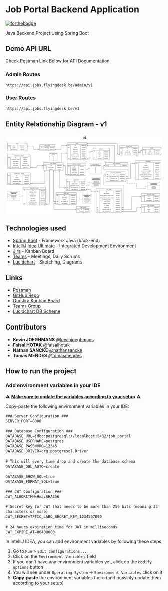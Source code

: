 # Job Portal Backend Application

[![forthebadge](http://forthebadge.com/images/badges/built-with-love.svg)](http://forthebadge.com)

Java Backend Project Using Spring Boot

## Demo API URL

Check Postman Link Below for API Documentation

### Admin Routes
```
https://api.jobs.flyingdesk.be/admin/v1
```

### User Routes
```
https://api.jobs.flyingdesk.be/v1
```


## Entity Relationship Diagram - v1

![ERD](/docs/diagrams/ERD_v1.png)

## Technologies used

* [Spring Boot](https://start.spring.io/) - Framework Java (back-end)
* [IntelliJ Idea Ultimate](https://www.jetbrains.com/idea/) - Integrated Development Environment
* [Jira](https://www.atlassian.com/fr/software/jira) - Kanban Board
* [Teams](https://www.microsoft.com/fr-be/microsoft-teams/group-chat-software) - Meetings, Daily Scrums
* [Lucidchart](https://www.lucidchart.com/) - Sketching, Diagrams

## Links

* [Postman](https://red-flare-210812.postman.co/workspace/Team-Workspace~fd077c8c-607a-44d8-8194-1144e17e2de4/collection/34945946-9ddb3f05-8812-46d8-8ff1-211624cdeb89)
* [GitHub Repo](https://github.com/faisalhotak/tftic-labo-back)
* [Our Jira Kanban Board](https://faisalhotak.atlassian.net/jira/software/projects/TFTIC/boards/1?atlOrigin=eyJpIjoiZjMxNmE3NmY4YTA0NDAwNjg1OGI5ZWUxZWNjOTkwNGYiLCJwIjoiaiJ9)
* [Teams Group](https://teams.microsoft.com/l/team/19%3ASJQYdSXeaU0iEI-nQ3D-I10jVeCOKtG5zrIUmlqIB7k1%40thread.tacv2/conversations?groupId=5db116f2-8545-4714-8730-1dbf2ae12098&tenantId=9c523e69-1868-4f28-826a-993ddf8f33a8)
* [Lucidchart DB Scheme](https://lucid.app/lucidchart/dd9fbb79-3f62-4566-b903-0dd6a7f0f424/edit?invitationId=inv_de88d91d-03a9-4988-8682-ec63c181dd3b)

## Contributors

* **Kevin JOEGHMANS** [@kevinjoeghmans](https://github.com/keivy-git)
* **Faisal HOTAK** [@faisalhotak](https://github.com/faisalhotak)
* **Nathan SANCKE** [@nathansancke](https://github.com/Lopidurs)
* **Tomas MENDES** [@tomasmendes](https://github.com/tomashm9)

## How to run the project

### Add environment variables in your IDE

⚠️ <b><u>Make sure to update the variables according to your setup</u></b> ⚠️

Copy-paste the following environment variables in your IDE:

```
### Server Configuration ###
SERVER_PORT=8080

### Database Configuration ###
DATABASE_URL=jdbc:postgresql://localhost:5432/job_portal
DATABASE_USERNAME=postgres
DATABASE_PASSWORD=12345
DATABASE_DRIVER=org.postgresql.Driver

# This will every time drop and create the database schema
DATABASE_DDL_AUTO=create

DATABASE_SHOW_SQL=true
DATABASE_FORMAT_SQL=true

### JWT Configuration ###
JWT_ALGORITHM=HmacSHA256

# Secret key for JWT that needs to be more than 256 bits (meaning 32 characters or more)
JWT_SECRET=TFTIC_LABO_SECRET_KEY_1234567890

# 24 hours expiration time for JWT in milliseconds
JWT_EXPIRE_AT=86400000
```

In IntelliJ IDEA, you can add environment variables by following these steps:

1. Go to `Run` > `Edit Configurations...`
2. Click on the `Environment Variables` field
3. If you don't have any environment variables yet, click on the `Modify options` button
4. You will see under `Operating System` -> `Environment Variables` click on it
5. <b>Copy-paste</b> the environment variables there (and possibly update them according to your setup)

